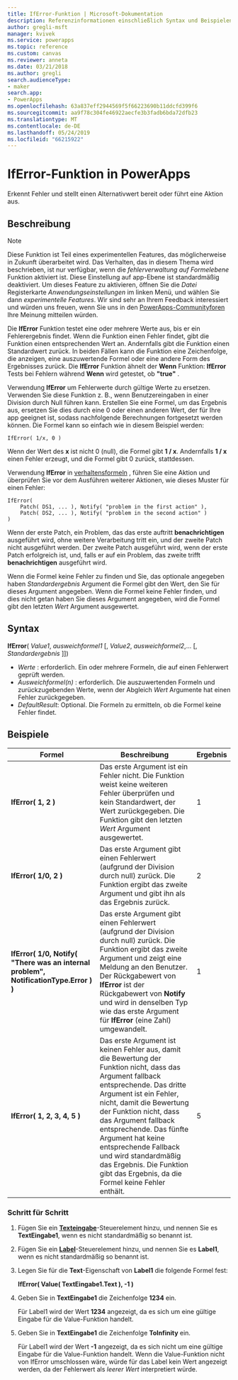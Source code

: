 ```yaml
---
title: IfError-Funktion | Microsoft-Dokumentation
description: Referenzinformationen einschließlich Syntax und Beispielen für die IfError-Funktion in PowerApps
author: gregli-msft
manager: kvivek
ms.service: powerapps
ms.topic: reference
ms.custom: canvas
ms.reviewer: anneta
ms.date: 03/21/2018
ms.author: gregli
search.audienceType:
- maker
search.app:
- PowerApps
ms.openlocfilehash: 63a837eff2944569f5f66223690b11ddcfd399f6
ms.sourcegitcommit: aa9f78c304fe46922aecfe3b3fadb6bda72dfb23
ms.translationtype: MT
ms.contentlocale: de-DE
ms.lasthandoff: 05/24/2019
ms.locfileid: "66215922"
---
```

# <a name="iferror-function-in-powerapps"></a>IfError-Funktion in PowerApps

Erkennt Fehler und stellt einen Alternativwert bereit oder führt eine Aktion aus.

## <a name="description"></a>Beschreibung

> [!NOTE]
> Diese Funktion ist Teil eines experimentellen Features, das möglicherweise in Zukunft überarbeitet wird. Das Verhalten, das in diesem Thema wird beschrieben, ist nur verfügbar, wenn die *fehlerverwaltung auf Formelebene* Funktion aktiviert ist. Diese Einstellung auf app-Ebene ist standardmäßig deaktiviert. Um dieses Feature zu aktivieren, öffnen Sie die *Datei* Registerkarte *Anwendungseinstellungen* im linken Menü, und wählen Sie dann *experimentelle Features*. Wir sind sehr an Ihrem Feedback interessiert und würden uns freuen, wenn Sie uns in den [PowerApps-Communityforen](https://powerusers.microsoft.com/t5/Expressions-and-Formulas/bd-p/How-To) Ihre Meinung mitteilen würden.

Die **IfError** Funktion testet eine oder mehrere Werte aus, bis er ein Fehlerergebnis findet. Wenn die Funktion einen Fehler findet, gibt die Funktion einen entsprechenden Wert an. Andernfalls gibt die Funktion einen Standardwert zurück. In beiden Fällen kann die Funktion eine Zeichenfolge, die anzeigen, eine auszuwertende Formel oder eine andere Form des Ergebnisses zurück. Die **IfError** Funktion ähnelt der **Wenn** Funktion: **IfError** Tests bei Fehlern während **Wenn** wird getestet, ob **"true"** .

Verwendung **IfError** um Fehlerwerte durch gültige Werte zu ersetzen. Verwenden Sie diese Funktion z. B., wenn Benutzereingaben in einer Division durch Null führen kann. Erstellen Sie eine Formel, um das Ergebnis aus, ersetzen Sie dies durch eine 0 oder einen anderen Wert, der für Ihre app geeignet ist, sodass nachfolgende Berechnungen fortgesetzt werden können. Die Formel kann so einfach wie in diesem Beispiel werden:

```powerapps-dot
IfError( 1/x, 0 )
```

Wenn der Wert des **x** ist nicht 0 (null), die Formel gibt **1 / x**. Andernfalls **1 / x** einen Fehler erzeugt, und die Formel gibt 0 zurück, stattdessen.

Verwendung **IfError** in [verhaltensformeln](../working-with-formulas-in-depth.md) , führen Sie eine Aktion und überprüfen Sie vor dem Ausführen weiterer Aktionen, wie dieses Muster für einen Fehler:

```powerapps-dot
IfError(
    Patch( DS1, ... ), Notify( "problem in the first action" ),
    Patch( DS2, ... ), Notify( "problem in the second action" )
)
```

Wenn der erste Patch, ein Problem, das das erste auftritt **benachrichtigen** ausgeführt wird, ohne weitere Verarbeitung tritt ein, und der zweite Patch nicht ausgeführt werden. Der zweite Patch ausgeführt wird, wenn der erste Patch erfolgreich ist, und, falls er auf ein Problem, das zweite trifft **benachrichtigen** ausgeführt wird.

Wenn die Formel keine Fehler zu finden und Sie, das optionale angegeben haben *Standardergebnis* Argument die Formel gibt den Wert, den Sie für dieses Argument angegeben. Wenn die Formel keine Fehler finden, und dies nicht getan haben Sie dieses Argument angegeben, wird die Formel gibt den letzten *Wert* Argument ausgewertet.

## <a name="syntax"></a>Syntax

**IfError**( *Value1*, *ausweichformel1* [, *Value2*, *ausweichformel2*,... [, *Standardergebnis* ]])

* *Werte* : erforderlich. Ein oder mehrere Formeln, die auf einen Fehlerwert geprüft werden.
* *Ausweichformel(n)* : erforderlich. Die auszuwertenden Formeln und zurückzugebenden Werte, wenn der Abgleich *Wert* Argumente hat einen Fehler zurückgegeben.
* *DefaultResult*: Optional.  Die Formeln zu ermitteln, ob die Formel keine Fehler findet.

## <a name="examples"></a>Beispiele

| Formel | Beschreibung | Ergebnis |
| --- | --- | --- |
| **IfError( 1, 2 )** |Das erste Argument ist ein Fehler nicht. Die Funktion weist keine weiteren Fehler überprüfen und kein Standardwert, der Wert zurückgegeben. Die Funktion gibt den letzten *Wert* Argument ausgewertet.   | 1 |
| **IfError( 1/0, 2 )** | Das erste Argument gibt einen Fehlerwert (aufgrund der Division durch null) zurück. Die Funktion ergibt das zweite Argument und gibt ihn als das Ergebnis zurück. | 2 |
| **IfError( 1/0, Notify( "There was an internal problem", NotificationType.Error ) )** | Das erste Argument gibt einen Fehlerwert (aufgrund der Division durch null) zurück. Die Funktion ergibt das zweite Argument und zeigt eine Meldung an den Benutzer. Der Rückgabewert von **IfError** ist der Rückgabewert von **Notify** und wird in denselben Typ wie das erste Argument für **IfError** (eine Zahl) umgewandelt. | 1 |
| **IfError( 1, 2, 3, 4, 5 )** | Das erste Argument ist keinen Fehler aus, damit die Bewertung der Funktion nicht, dass das Argument fallback entsprechende. Das dritte Argument ist ein Fehler, nicht, damit die Bewertung der Funktion nicht, dass das Argument fallback entsprechende. Das fünfte Argument hat keine entsprechende Fallback und wird standardmäßig das Ergebnis. Die Funktion gibt das Ergebnis, da die Formel keine Fehler enthält. | 5 |

### <a name="step-by-step"></a>Schritt für Schritt

1. Fügen Sie ein **[Texteingabe](../controls/control-text-input.md)**-Steuerelement hinzu, und nennen Sie es **TextEingabe1**, wenn es nicht standardmäßig so benannt ist.

2. Fügen Sie ein **[Label](../controls/control-text-box.md)**-Steuerelement hinzu, und nennen Sie es **Label1**, wenn es nicht standardmäßig so benannt ist.

3. Legen Sie für die **Text**-Eigenschaft von **Label1** die folgende Formel fest:

    **IfError( Value( TextEingabe1.Text ), -1 )**

4. Geben Sie in **TextEingabe1** die Zeichenfolge **1234** ein.  

    Für Label1 wird der Wert **1234** angezeigt, da es sich um eine gültige Eingabe für die Value-Funktion handelt.

5. Geben Sie in **TextEingabe1** die Zeichenfolge **ToInfinity** ein.

    Für Label1 wird der Wert **-1** angezeigt, da es sich nicht um eine gültige Eingabe für die Value-Funktion handelt.  Wenn die Value-Funktion nicht von IfError umschlossen wäre, würde für das Label kein Wert angezeigt werden, da der Fehlerwert als *leerer Wert* interpretiert würde. 

